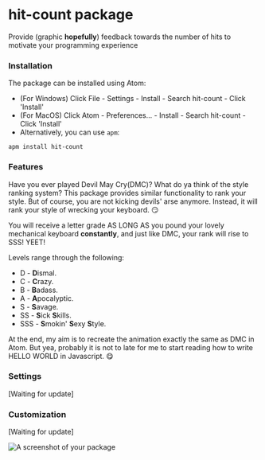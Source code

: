 # hit-count package

Provide (graphic **hopefully**) feedback towards the number of hits to motivate your programming experience

### Installation
The package can be installed using Atom:
* (For Windows) Click File - Settings - Install - Search hit-count - Click 'Install'
* (For MacOS) Click Atom - Preferences... - Install - Search hit-count - Click 'Install'
* Alternatively, you can use `apm`:
```
apm install hit-count
```

### Features
Have you ever played Devil May Cry(DMC)? What do ya think of the style ranking system?
This package provides similar functionality to rank your style. But of course, you are not
kicking devils' arse anymore. Instead, it will rank your style of wrecking your keyboard. :smirk:

You will receive a letter grade AS LONG AS you pound your lovely mechanical keyboard **constantly**,
and just like DMC, your rank will rise to SSS! YEET!

Levels range through the following:
* D - **D**ismal.
* C - **C**razy.
* B - **B**adass.
* A - **A**pocalyptic.
* S - **S**avage.
* SS - **S**ick **S**kills.
* SSS - **S**mokin' **S**exy **S**tyle.

At the end, my aim is to recreate the animation exactly the same as DMC in Atom. But yea, probably it is not
to late for me to start reading how to write HELLO WORLD in Javascript. :yum:

### Settings
[Waiting for update]

### Customization
[Waiting for update]

![A screenshot of your package](https://f.cloud.github.com/assets/69169/2290250/c35d867a-a017-11e3-86be-cd7c5bf3ff9b.gif)
